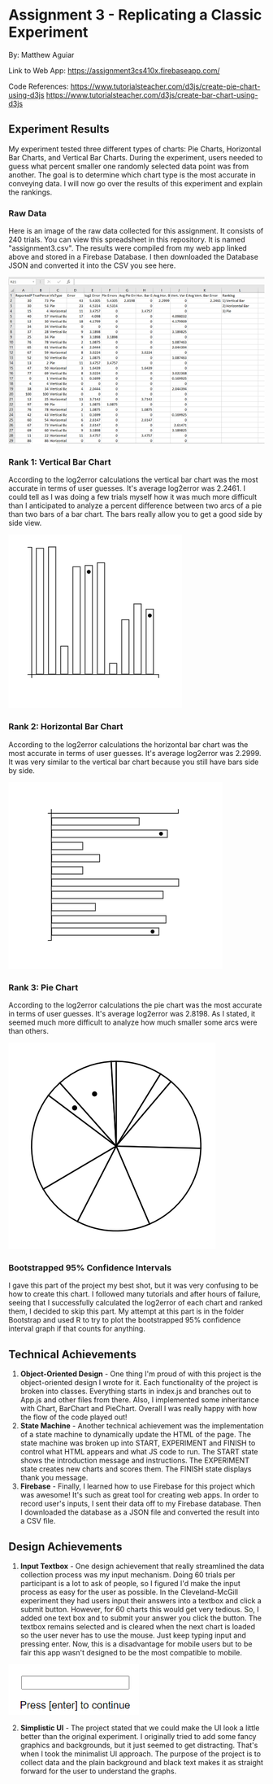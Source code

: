 Assignment 3 - Replicating a Classic Experiment  
===
By: Matthew Aguiar

Link to Web App: https://assignment3cs410x.firebaseapp.com/

Code References:
https://www.tutorialsteacher.com/d3js/create-pie-chart-using-d3js
https://www.tutorialsteacher.com/d3js/create-bar-chart-using-d3js

Experiment Results
---
 
My experiment tested three different types of charts: Pie Charts, Horizontal Bar Charts, and Vertical Bar Charts.
During the experiment, users needed to guess what percent smaller one randomly selected data point was from another.
The goal is to determine which chart type is the most accurate in conveying data.
I will now go over the results of this experiment and explain the rankings.

### Raw Data

Here is an image of the raw data collected for this assignment. It consists of 240 trials. You can view this spreadsheet
in this repository. It is named "assignment3.csv". The results were compiled from my web app linked above and stored in a
Firebase Database. I then downloaded the Database JSON and converted it into the CSV you see here.

![CSV Data](csv-image.png)

### Rank 1: Vertical Bar Chart

According to the log2error calculations the vertical bar chart was the most accurate in terms of user guesses. It's average log2error
was 2.2461. I could tell as I was doing a few trials myself how it was much more difficult than I anticipated to analyze a percent
difference between two arcs of a pie than two bars of a bar chart. The bars really allow you to get a good side by side view.

![Vertical Bar Chart](vertical-bar.png)

### Rank 2: Horizontal Bar Chart

According to the log2error calculations the horizontal bar chart was the most accurate in terms of user guesses. It's average log2error
was 2.2999. It was very similar to the vertical bar chart because you still have bars side by side.

![Horizontal Bar Chart](horizontal-bar.png)

### Rank 3: Pie Chart
According to the log2error calculations the pie chart was the most accurate in terms of user guesses. It's average log2error
was 2.8198. As I stated, it seemed much more difficult to analyze how much smaller some arcs were than others.

![Pie Chart](pie.png)

### Bootstrapped 95% Confidence Intervals
I gave this part of the project my best shot, but it was very confusing to be how to create this chart. I followed
many tutorials and after hours of failure, seeing that I successfully calculated the log2error of each chart and
ranked them, I decided to skip this part. My attempt at this part is in the folder Bootstrap and used R to try to plot the 
bootstrapped 95% confidence interval graph if that counts for anything.

Technical Achievements
---

1. **Object-Oriented Design** - One thing I'm proud of with this project is the object-oriented design I wrote for it. Each functionality
of the project is broken into classes. Everything starts in index.js and branches out to App.js and other files from there. Also,
I implemented some inheritance with Chart, BarChart and PieChart. Overall I was really happy with how the flow of the code played out!
2. **State Machine** - Another technical achievement was the implementation of a state machine to dynamically update the HTML of the page.
The state machine was broken up into START, EXPERIMENT and FINISH to control what HTML appears and what JS code to run. The START state
shows the introduction message and instructions. The EXPERIMENT state creates new charts and scores them. The FINISH state displays
thank you message.
3. **Firebase** - Finally, I learned how to use Firebase for this project which was awesome! It's such as great tool for
creating web apps. In order to record user's inputs, I sent their data off to my Firebase database. Then I downloaded the
database as a JSON file and converted the result into a CSV file.

Design Achievements
---

1. **Input Textbox** - One design achievement that really streamlined the data collection process was my input mechanism. Doing
60 trials per participant is a lot to ask of people, so I figured I'd make the input process as easy for the user as possible.
In the Cleveland-McGill experiment they had users input their answers into a textbox and click a submit button. However, for
60 charts this would get very tedious. So, I added one text box and to submit your answer you click the <enter> button.
The textbox remains selected and is cleared when the next chart is loaded so the user never has to use the mouse. Just keep
typing input and pressing enter. Now, this is a disadvantage for mobile users but to be fair this app wasn't designed to be
the most compatible to mobile.

![Enter Box](input.png)

2. **Simplistic UI** - The project stated that we could make the UI look a little better than the original experiment. 
I originally tried to add some fancy graphics and backgrounds, but it just seemed to get distracting. That's when I took
the minimalist UI approach. The purpose of the project is to collect data and the plain background and black text
makes it as straight forward for the user to understand the graphs.
